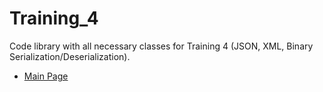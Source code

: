 # Training_4
Code library with all necessary classes for Training 4 (JSON, XML, Binary Serialization/Deserialization).

* [Main Page](https://github.com/PavloPustelnyk/Epam.Trainings)
